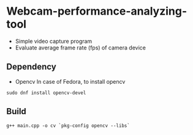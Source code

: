# Webcam-performance-analyzing-tool

* Simple video capture program
* Evaluate average frame rate (fps) of camera device

## Dependency
 
* Opencv
In case of Fedora, to install opencv
```
sudo dnf install opencv-devel
```

## Build
```
g++ main.cpp -o cv `pkg-config opencv --libs`
```

